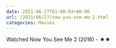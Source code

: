 ```yaml
---
date: 2021-06-27T01:00:03+00:00
url: /2021/06/27/now-you-see-me-2.html
categories: Movies
---
```

Watched Now You See Me 2 (2016) - ★★




